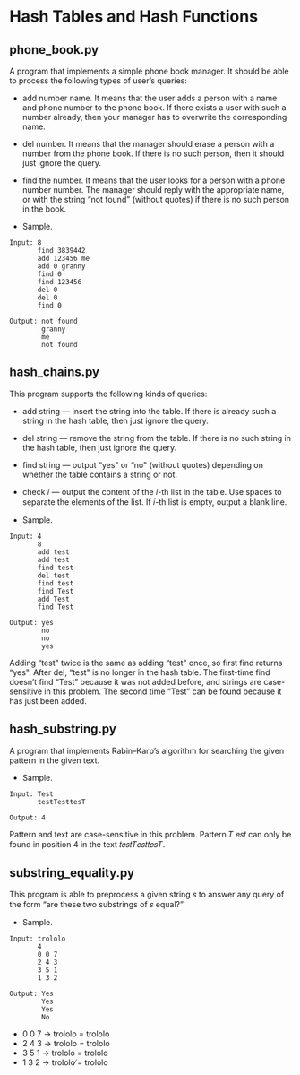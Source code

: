 # Hash Tables and Hash Functions

## phone_book.py

A program that implements a simple phone book manager. It should be able to process the
following types of user’s queries:

* add number name. It means that the user adds a person with a name and phone number to the phone book. If there exists a user with such a number already, then your manager has to overwrite the corresponding name.
* del number. It means that the manager should erase a person with a number from the phone book. If there is no such person, then it should just ignore the query.
* find the number. It means that the user looks for a person with a phone number number. The manager should reply with the appropriate name, or with the string “not found" (without quotes) if there is no such person in the book.

* Sample.
```
Input: 8
       find 3839442
       add 123456 me
       add 0 granny
       find 0
       find 123456
       del 0
       del 0
       find 0

```
```
Output: not found
        granny
        me
        not found

```

## hash_chains.py

This program supports the following kinds of queries:

* add string — insert the string into the table. If there is already such a string in the hash table, then just ignore the query.
* del string — remove the string from the table. If there is no such string in the hash table, then just ignore the query.
* find string — output “yes" or “no" (without quotes) depending on whether the table contains a string or not.
* check 𝑖 — output the content of the 𝑖-th list in the table. Use spaces to separate the elements of the list. If 𝑖-th list is empty, output a blank line.

* Sample.
```
Input: 4
       8
       add test
       add test
       find test
       del test
       find test
       find Test
       add Test
       find Test

```
```
Output: yes
        no
        no
        yes

```

Adding “test" twice is the same as adding “test" once, so first find returns “yes". After del, “test" is no longer in the hash table. The first-time find doesn’t find “Test” because it was not added before, and strings are case-sensitive in this problem. The second time “Test” can be found because it has just been added.

## hash_substring.py

A program that implements Rabin–Karp’s algorithm for searching the given pattern in the given text.

* Sample.
```
Input: Test
       testTesttesT

```
```
Output: 4

```
Pattern and text are case-sensitive in this problem. Pattern 𝑇 𝑒𝑠𝑡 can only be found in position 4 in the text 𝑡𝑒𝑠𝑡𝑇𝑒𝑠𝑡𝑡𝑒𝑠𝑇.


## substring_equality.py

This program is able to preprocess a given string 𝑠 to answer any query of the form “are these two substrings of 𝑠 equal?”

* Sample.
```
Input: trololo
       4
       0 0 7
       2 4 3
       3 5 1
       1 3 2
```
```
Output: Yes
        Yes
        Yes
        No

```
* 0 0 7 → trololo = trololo
* 2 4 3 → trololo = trololo
* 3 5 1 → trololo = trololo
* 1 3 2 → trololo ̸= trololo

